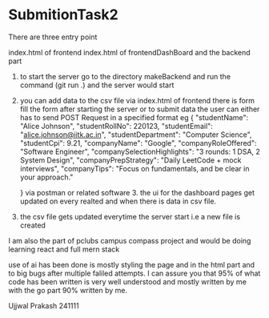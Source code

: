 # SubmitionTask2
There are three entry point

index.html of frontend 
index.html of frontendDashBoard 
and the backend part

1. to start the server go to the directory makeBackend and run the command (git run .) and the server would start
2. you can add data to the csv file via index.html of frontend there is form fill the form after starting the server or to submit data the user can either has to send POST Request in a specified format eg {
  "studentName": "Alice Johnson",
  "studentRollNo": 220123,
  "studentEmail": "alice.johnson@iitk.ac.in",
  "studentDepartment": "Computer Science",
  "studentCpi": 9.21,
  "companyName": "Google",
  "companyRoleOffered": "Software Engineer",
  "companySelectionHighlights": "3 rounds: 1 DSA, 2 System Design",
  "companyPrepStrategy": "Daily LeetCode + mock interviews",
  "companyTips": "Focus on fundamentals, and be clear in your approach."

   } via postman or related software
   3. the ui for the dashboard pages get updated on every realted and when there is data in csv file.
  
3. the csv file gets updated everytime the server start i.e a new file is created


I am also the part of pclubs campus compass project and would be doing learning react and full mern stack 

use of ai has been done is mostly styling the page and in the html part and to big bugs after multiple faliled attempts. I can assure you that 95% of what code has been written is very well understood and mostly written by me with the go part 90% written by me.

Ujjwal Prakash
241111
